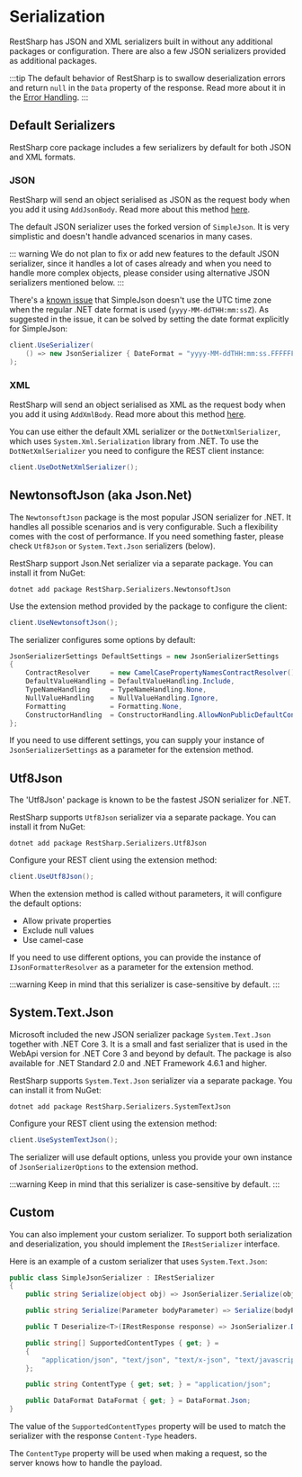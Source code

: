 # Serialization

RestSharp has JSON and XML serializers built in without any additional packages or configuration. There are also a few JSON serializers provided as additional packages.

:::tip
The default behavior of RestSharp is to swallow deserialization errors and return `null` in the `Data` property of the response. Read more about it in the [Error Handling](exceptions.md).
:::

## Default Serializers

RestSharp core package includes a few serializers by default for both JSON and XML formats.

### JSON

RestSharp will send an object serialised as JSON as the request body when you add it using `AddJsonBody`. Read more about this method [here](./parameters.md#addjsonbody).

The default JSON serializer uses the forked version of `SimpleJson`. It is very simplistic and doesn't handle advanced scenarios in many cases. 

::: warning
We do not plan to fix or add new features to the default JSON serializer, since it handles a lot of cases already and when you need to handle more complex objects, please consider using alternative JSON serializers mentioned below.
:::

There's a [known issue](https://github.com/restsharp/RestSharp/issues/1433) that SimpleJson doesn't use the UTC time zone when the regular .NET date format is used (`yyyy-MM-ddTHH:mm:ssZ`). As suggested in the issue, it can be solved by setting the date format explicitly for SimpleJson:

```csharp
client.UseSerializer(
    () => new JsonSerializer { DateFormat = "yyyy-MM-ddTHH:mm:ss.FFFFFFFZ" }
);
```

### XML

RestSharp will send an object serialised as XML as the request body when you add it using `AddXmlBody`. Read more about this method [here](./parameters.md#addxmlbody).

You can use either the default XML serializer or the `DotNetXmlSerializer`, which uses `System.Xml.Serialization` library from .NET. To use the `DotNetXmlSerializer` you need to configure the REST client instance:

```csharp
client.UseDotNetXmlSerializer();
```

## NewtonsoftJson (aka Json.Net)

The `NewtonsoftJson` package is the most popular JSON serializer for .NET. It handles all possible scenarios and is very configurable. Such a flexibility comes with the cost of performance. If you need something faster, please check `Utf8Json` or `System.Text.Json` serializers (below).

RestSharp support Json.Net serializer via a separate package. You can install it
from NuGet:

```
dotnet add package RestSharp.Serializers.NewtonsoftJson
```

Use the extension method provided by the package to configure the client:

```csharp
client.UseNewtonsoftJson();
```

The serializer configures some options by default:

```csharp
JsonSerializerSettings DefaultSettings = new JsonSerializerSettings
{
    ContractResolver     = new CamelCasePropertyNamesContractResolver(),
    DefaultValueHandling = DefaultValueHandling.Include,
    TypeNameHandling     = TypeNameHandling.None,
    NullValueHandling    = NullValueHandling.Ignore,
    Formatting           = Formatting.None,
    ConstructorHandling  = ConstructorHandling.AllowNonPublicDefaultConstructor
};
```

If you need to use different settings, you can supply your instance of `JsonSerializerSettings` as a parameter for the extension method.

## Utf8Json

The 'Utf8Json' package is known to be the fastest JSON serializer for .NET.

RestSharp supports `Utf8Json` serializer via a separate package. You can install it from NuGet:

```
dotnet add package RestSharp.Serializers.Utf8Json
```

Configure your REST client using the extension method:

```csharp
client.UseUtf8Json();
``` 

When the extension method is called without parameters, it will configure the default options:

 - Allow private properties
 - Exclude null values
 - Use camel-case

If you need to use different options, you can provide the instance of `IJsonFormatterResolver` as a parameter for the extension method.

:::warning
Keep in mind that this serializer is case-sensitive by default.
:::

## System.Text.Json

Microsoft included the new JSON serializer package `System.Text.Json` together with .NET Core 3. It is a small and fast serializer that is used in the WebApi version for .NET Core 3 and beyond by default. The package is also available for .NET Standard 2.0 and .NET Framework 4.6.1 and higher.

RestSharp supports `System.Text.Json` serializer via a separate package. You can install it from NuGet:

```
dotnet add package RestSharp.Serializers.SystemTextJson
```

Configure your REST client using the extension method:

```csharp
client.UseSystemTextJson();
``` 

The serializer will use default options, unless you provide your own instance of `JsonSerializerOptions` to the extension method.

:::warning
Keep in mind that this serializer is case-sensitive by default.
:::

## Custom

You can also implement your custom serializer. To support both serialization and deserialization, you should implement the `IRestSerializer` interface.

Here is an example of a custom serializer that uses `System.Text.Json`:

```csharp
public class SimpleJsonSerializer : IRestSerializer
{
    public string Serialize(object obj) => JsonSerializer.Serialize(obj);

    public string Serialize(Parameter bodyParameter) => Serialize(bodyParameter.Value);

    public T Deserialize<T>(IRestResponse response) => JsonSerializer.Deserialize<T>(response.Content);

    public string[] SupportedContentTypes { get; } =
    {
        "application/json", "text/json", "text/x-json", "text/javascript", "*+json"
    };

    public string ContentType { get; set; } = "application/json";

    public DataFormat DataFormat { get; } = DataFormat.Json;
}
```

The value of the `SupportedContentTypes` property will be used to match the serializer with the response `Content-Type` headers.

The `ContentType` property will be used when making a request, so the server knows how to handle the payload.
